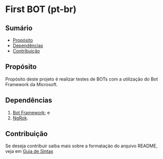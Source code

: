 # First BOT (pt-br)

## Sumário
* [Propósito](#propósito)
* [Dependências](#dependências)
* [Contribuição](#contribuição)

## Propósito
Propósito deste projeto é realizar testes de BOTs com a utilização do Bot Framework da Microsoft.

## Dependências
1.	[Bot Framework](https://github.com/Microsoft/BotFramework-Emulator); e
2.	[NgRok](https://ngrok.com).


## Contribuição
Se deseja contribuir saiba mais sobre a formatação do arquivo README, veja em [Guia de Sintax](https://docs.microsoft.com/en-us/vsts/project/wiki/markdown-guidance?view=vsts)
